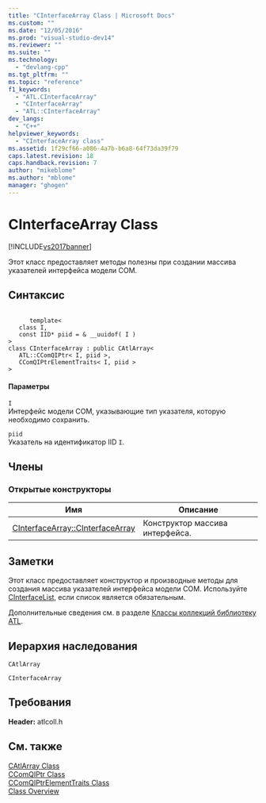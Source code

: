 ```yaml
---
title: "CInterfaceArray Class | Microsoft Docs"
ms.custom: ""
ms.date: "12/05/2016"
ms.prod: "visual-studio-dev14"
ms.reviewer: ""
ms.suite: ""
ms.technology: 
  - "devlang-cpp"
ms.tgt_pltfrm: ""
ms.topic: "reference"
f1_keywords: 
  - "ATL.CInterfaceArray"
  - "CInterfaceArray"
  - "ATL::CInterfaceArray"
dev_langs: 
  - "C++"
helpviewer_keywords: 
  - "CInterfaceArray class"
ms.assetid: 1f29cf66-a086-4a7b-b6a8-64f73da39f79
caps.latest.revision: 18
caps.handback.revision: 7
author: "mikeblome"
ms.author: "mblome"
manager: "ghogen"
---
```

# CInterfaceArray Class
[!INCLUDE[vs2017banner](../../assembler/inline/includes/vs2017banner.md)]

Этот класс предоставляет методы полезны при создании массива указателей интерфейса модели COM.  
  
## Синтаксис  
  
```  
  
      template<  
   class I,  
   const IID* piid = & __uuidof( I )  
>  
class CInterfaceArray : public CAtlArray<  
   ATL::CComQIPtr< I, piid >,  
   CComQIPtrElementTraits< I, piid >  
>  
```  
  
#### Параметры  
 `I`  
 Интерфейс модели COM, указывающие тип указателя, которую необходимо сохранить.  
  
 `piid`  
 Указатель на идентификатор IID `I`.  
  
## Члены  
  
### Открытые конструкторы  
  
|Имя|Описание|  
|---------|--------------|  
|[CInterfaceArray::CInterfaceArray](../Topic/CInterfaceArray::CInterfaceArray.md)|Конструктор массива интерфейса.|  
  
## Заметки  
 Этот класс предоставляет конструктор и производные методы для создания массива указателей интерфейса модели COM.  Используйте [CInterfaceList](../Topic/CInterfaceList%20Class.md), если список является обязательным.  
  
 Дополнительные сведения см. в разделе [Классы коллекций библиотеку ATL](../../atl/atl-collection-classes.md).  
  
## Иерархия наследования  
 `CAtlArray`  
  
 `CInterfaceArray`  
  
## Требования  
 **Header:** atlcoll.h  
  
## См. также  
 [CAtlArray Class](../../atl/reference/catlarray-class.md)   
 [CComQIPtr Class](../../atl/reference/ccomqiptr-class.md)   
 [CComQIPtrElementTraits Class](../Topic/CComQIPtrElementTraits%20Class.md)   
 [Class Overview](../../atl/atl-class-overview.md)
